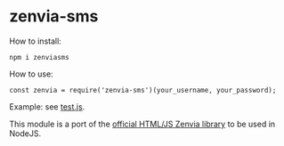 # zenvia-sms

How to install:

```
npm i zenviasms
```

How to use:

```
const zenvia = require('zenvia-sms')(your_username, your_password);
```

Example: see [test.js](tests/test.js).

This module is a port of the [official HTML/JS Zenvia library](https://zenviasms.docs.apiary.io/reference/bibliotecas) to be used in NodeJS.